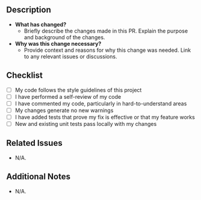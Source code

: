 ## **Description**

- **What has changed?**
  - Briefly describe the changes made in this PR. Explain the purpose and background of the changes.
- **Why was this change necessary?**
  - Provide context and reasons for why this change was needed. Link to any relevant issues or discussions.


## **Checklist**

- [ ] My code follows the style guidelines of this project
- [ ] I have performed a self-review of my code
- [ ] I have commented my code, particularly in hard-to-understand areas
- [ ] My changes generate no new warnings
- [ ] I have added tests that prove my fix is effective or that my feature works
- [ ] New and existing unit tests pass locally with my changes

## **Related Issues**

- N/A.

## **Additional Notes**

- N/A.
